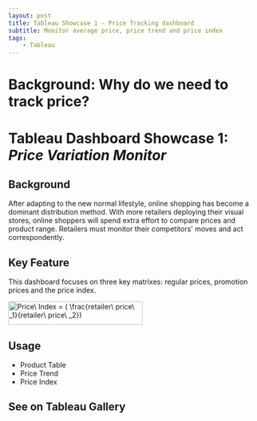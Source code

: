 ```yaml
---
layout: post
title: Tableau Showcase 1 - Price Tracking dashboard
subtitle: Monitor average price, price trend and price index
tags:
    - Tableau
---
```


# Background: Why do we need to track price?

#

# Tableau Dashboard Showcase 1: *Price Variation Monitor*

## Background

After adapting to the new normal lifestyle, online shopping has become a dominant distribution method. With more retailers deploying their visual stores, online shoppers will spend extra effort to compare prices and product range. Retailers must monitor their competitors' moves and act correspondently.   

## Key Feature
This dashboard focuses on three key matrixes: regular prices, promotion prices and the price index.

<img src="https://bit.ly/3qmRs6H" align="center" border="0" alt="Price\ Index = ( \frac{retailer\ price\ _1}{retailer\ price\ _2})" width="269" height="47" />



## Usage
- Product Table
- Price Trend
- Price Index

## See on  Tableau Gallery